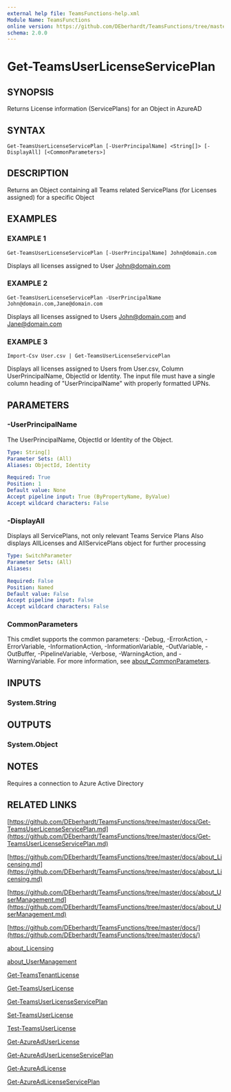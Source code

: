```yaml
---
external help file: TeamsFunctions-help.xml
Module Name: TeamsFunctions
online version: https://github.com/DEberhardt/TeamsFunctions/tree/master/docs/Get-TeamsUserLicenseServicePlan.md
schema: 2.0.0
---
```


# Get-TeamsUserLicenseServicePlan

## SYNOPSIS
Returns License information (ServicePlans) for an Object in AzureAD

## SYNTAX

```
Get-TeamsUserLicenseServicePlan [-UserPrincipalName] <String[]> [-DisplayAll] [<CommonParameters>]
```

## DESCRIPTION
Returns an Object containing all Teams related ServicePlans (for Licenses assigned) for a specific Object

## EXAMPLES

### EXAMPLE 1
```
Get-TeamsUserLicenseServicePlan [-UserPrincipalName] John@domain.com
```

Displays all licenses assigned to User John@domain.com

### EXAMPLE 2
```
Get-TeamsUserLicenseServicePlan -UserPrincipalName John@domain.com,Jane@domain.com
```

Displays all licenses assigned to Users John@domain.com and Jane@domain.com

### EXAMPLE 3
```
Import-Csv User.csv | Get-TeamsUserLicenseServicePlan
```

Displays all licenses assigned to Users from User.csv, Column UserPrincipalName, ObjectId or Identity.
The input file must have a single column heading of "UserPrincipalName" with properly formatted UPNs.

## PARAMETERS

### -UserPrincipalName
The UserPrincipalName, ObjectId or Identity of the Object.

```yaml
Type: String[]
Parameter Sets: (All)
Aliases: ObjectId, Identity

Required: True
Position: 1
Default value: None
Accept pipeline input: True (ByPropertyName, ByValue)
Accept wildcard characters: False
```

### -DisplayAll
Displays all ServicePlans, not only relevant Teams Service Plans
Also displays AllLicenses and AllServicePlans object for further processing

```yaml
Type: SwitchParameter
Parameter Sets: (All)
Aliases:

Required: False
Position: Named
Default value: False
Accept pipeline input: False
Accept wildcard characters: False
```

### CommonParameters
This cmdlet supports the common parameters: -Debug, -ErrorAction, -ErrorVariable, -InformationAction, -InformationVariable, -OutVariable, -OutBuffer, -PipelineVariable, -Verbose, -WarningAction, and -WarningVariable. For more information, see [about_CommonParameters](http://go.microsoft.com/fwlink/?LinkID=113216).

## INPUTS

### System.String
## OUTPUTS

### System.Object
## NOTES
Requires a connection to Azure Active Directory

## RELATED LINKS

[https://github.com/DEberhardt/TeamsFunctions/tree/master/docs/Get-TeamsUserLicenseServicePlan.md](https://github.com/DEberhardt/TeamsFunctions/tree/master/docs/Get-TeamsUserLicenseServicePlan.md)

[https://github.com/DEberhardt/TeamsFunctions/tree/master/docs/about_Licensing.md](https://github.com/DEberhardt/TeamsFunctions/tree/master/docs/about_Licensing.md)

[https://github.com/DEberhardt/TeamsFunctions/tree/master/docs/about_UserManagement.md](https://github.com/DEberhardt/TeamsFunctions/tree/master/docs/about_UserManagement.md)

[https://github.com/DEberhardt/TeamsFunctions/tree/master/docs/](https://github.com/DEberhardt/TeamsFunctions/tree/master/docs/)

[about_Licensing]()

[about_UserManagement]()

[Get-TeamsTenantLicense]()

[Get-TeamsUserLicense]()

[Get-TeamsUserLicenseServicePlan]()

[Set-TeamsUserLicense]()

[Test-TeamsUserLicense]()

[Get-AzureAdUserLicense]()

[Get-AzureAdUserLicenseServicePlan]()

[Get-AzureAdLicense]()

[Get-AzureAdLicenseServicePlan]()

